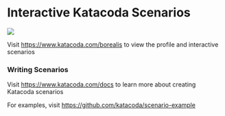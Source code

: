 # Interactive Katacoda Scenarios

[![](http://shields.katacoda.com/katacoda/borealis/count.svg)](https://www.katacoda.com/borealis "Get your profile on Katacoda.com")

Visit https://www.katacoda.com/borealis to view the profile and interactive scenarios

### Writing Scenarios
Visit https://www.katacoda.com/docs to learn more about creating Katacoda scenarios

For examples, visit https://github.com/katacoda/scenario-example
